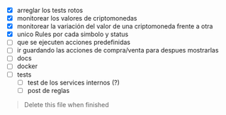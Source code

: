 - [x] arreglar los tests rotos
- [x] monitorear los valores de criptomonedas
- [x] monitorear la variación del valor de una criptomoneda frente a otra
- [x] unico Rules por cada simbolo y status
- [ ] que se ejecuten acciones predefinidas
- [ ] ir guardando las acciones de compra/venta para despues mostrarlas
- [ ] docs
- [ ] docker
- [ ] tests
  - [ ] test de los services internos (?)
  - [ ] post de reglas

> Delete this file when finished
